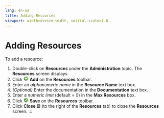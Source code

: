 ```yaml
---
lang: en-us
title: Adding Resources
viewport: width=device-width, initial-scale=1.0
---
```


#  Adding Resources

To add a resource:

1.  Double-click on **Resources** under the **Administration** topic.
    The **Resources** screen displays.
2.  Click ![Add icon](../../../Resources/Images/EM/EMadd.png "Add icon")
    **Add** on the **Resources** toolbar.
3.  Enter an *alphanumeric name* in the **Resource Name** text box.
4.  *(Optional)* Enter the documentation in the
    **Documentation** text box.
5.  Enter a *numeric limit* (default = 0) in the **Max Resources** box.
6.  Click ![Save     icon](../../../Resources/Images/EM/EMsave.png "Save icon") **Save**
    on the **Resources** toolbar.
7.  Click **Close ☒** (to the right of the **Resources** tab) to close
    the **Resources** screen.
:::

 

